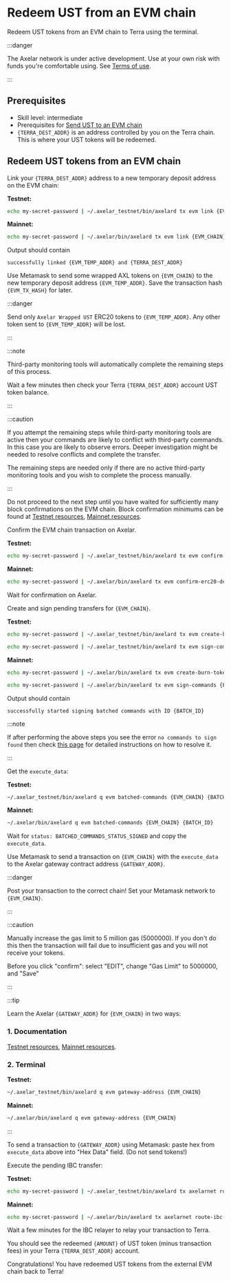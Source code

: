 # Redeem UST from an EVM chain

Redeem UST tokens from an EVM chain to Terra using the terminal.

:::danger

The Axelar network is under active development.  Use at your own risk with funds you're comfortable using.  See [Terms of use](/terms-of-use).

:::
## Prerequisites

- Skill level: intermediate
- Prerequisites for [Send UST to an EVM chain](/tutorials/ust-to-evm)
- `{TERRA_DEST_ADDR}` is an address controlled by you on the Terra chain.  This is where your UST tokens will be redeemed.

## Redeem UST tokens from an EVM chain

Link your `{TERRA_DEST_ADDR}` address to a new temporary deposit address on the EVM chain:

**Testnet:**
```bash
echo my-secret-password | ~/.axelar_testnet/bin/axelard tx evm link {EVM_CHAIN} terra {TERRA_DEST_ADDR} uusd --from validator --gas auto --gas-adjustment 1.5 --chain-id axelar-testnet-lisbon-3 --home ~/.axelar_testnet/.core
```

**Mainnet:**
```bash
echo my-secret-password | ~/.axelar/bin/axelard tx evm link {EVM_CHAIN} terra {TERRA_DEST_ADDR} uusd --from validator --gas auto --gas-adjustment 1.5 --chain-id axelar-dojo-1 --home ~/.axelar/.core
```

Output should contain

```
successfully linked {EVM_TEMP_ADDR} and {TERRA_DEST_ADDR}
```

Use Metamask to send some wrapped AXL tokens on `{EVM_CHAIN}` to the new temporary deposit address `{EVM_TEMP_ADDR}`.  Save the transaction hash `{EVM_TX_HASH}` for later.

:::danger

Send only `Axelar Wrapped UST` ERC20 tokens to `{EVM_TEMP_ADDR}`.  Any other token sent to `{EVM_TEMP_ADDR}` will be lost.

:::

:::note

Third-party monitoring tools will automatically complete the remaining steps of this process.

Wait a few minutes then check your Terra `{TERRA_DEST_ADDR}` account UST token balance.

:::

:::caution

If you attempt the remaining steps while third-party monitoring tools are active then your commands are likely to conflict with third-party commands.  In this case you are likely to observe errors.  Deeper investigation might be needed to resolve conflicts and complete the transfer.

The remaining steps are needed only if there are no active third-party monitoring tools and you wish to complete the process manually.

:::

Do not proceed to the next step until you have waited for sufficiently many block confirmations on the EVM chain.  Block confirmation minimums can be found at [Testnet resources](https://docs.axelar.dev/#/resources/testnet-releases), [Mainnet resources](https://docs.axelar.dev/#/resources/mainnet-releases).

Confirm the EVM chain transaction on Axelar.

**Testnet:**
```bash
echo my-secret-password | ~/.axelar_testnet/bin/axelard tx evm confirm-erc20-deposit {EVM_CHAIN} {EVM_TX_HASH} {AMOUNT} {EVM_TEMP_ADDR} --from validator --gas auto --gas-adjustment 1.5 --chain-id axelar-testnet-lisbon-3 --home ~/.axelar_testnet/.core
```

**Mainnet:**
```bash
echo my-secret-password | ~/.axelar/bin/axelard tx evm confirm-erc20-deposit {EVM_CHAIN} {EVM_TX_HASH} {AMOUNT} {EVM_TEMP_ADDR} --from validator --gas auto --gas-adjustment 1.5 --chain-id axelar-dojo-1 --home ~/.axelar/.core
```

Wait for confirmation on Axelar.

Create and sign pending transfers for `{EVM_CHAIN}`.

**Testnet:**
```bash
echo my-secret-password | ~/.axelar_testnet/bin/axelard tx evm create-burn-tokens {EVM_CHAIN} --from validator --chain-id axelar-testnet-lisbon-3 --home ~/.axelar_testnet/.core --gas auto --gas-adjustment 1.5

echo my-secret-password | ~/.axelar_testnet/bin/axelard tx evm sign-commands {EVM_CHAIN} --from validator --gas auto --gas-adjustment 1.2 --chain-id axelar-testnet-lisbon-3 --home ~/.axelar_testnet/.core
```

**Mainnet:**
```bash
echo my-secret-password | ~/.axelar/bin/axelard tx evm create-burn-tokens {EVM_CHAIN} --from validator --chain-id axelar-dojo-1 --home ~/.axelar/.core --gas auto --gas-adjustment 1.5

echo my-secret-password | ~/.axelar/bin/axelard tx evm sign-commands {EVM_CHAIN} --from validator --gas auto --gas-adjustment 1.2 --chain-id axelar-dojo-1 --home ~/.axelar/.core
```

Output should contain

```
successfully started signing batched commands with ID {BATCH_ID}
```

:::note

If after performing the above steps you see the error `no commands to sign found` then check [this page](/faqs/ex5-problem.md) for detailed instructions on how to resolve it.

:::

Get the `execute_data`:

**Testnet:**
```bash
~/.axelar_testnet/bin/axelard q evm batched-commands {EVM_CHAIN} {BATCH_ID}
```

**Mainnet:**
```bash
~/.axelar/bin/axelard q evm batched-commands {EVM_CHAIN} {BATCH_ID}
```

Wait for `status: BATCHED_COMMANDS_STATUS_SIGNED` and copy the `execute_data`.

Use Metamask to send a transaction on `{EVM_CHAIN}` with the `execute_data` to the Axelar gateway contract address `{GATEWAY_ADDR}`.

:::danger

Post your transaction to the correct chain!  Set your Metamask network to `{EVM_CHAIN}`.  

:::

:::caution

Manually increase the gas limit to 5 million gas (5000000).  If you don't do this then the transaction will fail due to insufficient gas and you will not receive your tokens.

Before you click "confirm": select "EDIT", change "Gas Limit" to 5000000, and "Save"

:::

:::tip

Learn the Axelar `{GATEWAY_ADDR}` for `{EVM_CHAIN}` in two ways:
### 1. Documentation

[Testnet resources](https://docs.axelar.dev/#/resources/testnet-releases), [Mainnet resources](https://docs.axelar.dev/#/resources/mainnet-releases).
### 2. Terminal

**Testnet:**
```bash
~/.axelar_testnet/bin/axelard q evm gateway-address {EVM_CHAIN}
```

**Mainnet:**
```bash
~/.axelar/bin/axelard q evm gateway-address {EVM_CHAIN}
```

:::

To send a transaction to `{GATEWAY_ADDR}` using Metamask: paste hex from `execute_data` above into "Hex Data" field.  (Do not send tokens!)

Execute the pending IBC transfer:

**Testnet:**
```bash
echo my-secret-password | ~/.axelar_testnet/bin/axelard tx axelarnet route-ibc-transfers --from validator --gas auto --gas-adjustment 1.5 --chain-id axelar-testnet-lisbon-3 --home ~/.axelar_testnet/.core
```

**Mainnet:**
```bash
echo my-secret-password | ~/.axelar/bin/axelard tx axelarnet route-ibc-transfers --from validator --gas auto --gas-adjustment 1.5 --chain-id axelar-dojo-1 --home ~/.axelar/.core
```

Wait a few minutes for the IBC relayer to relay your transaction to Terra.

You should see the redeemed `{AMOUNT}` of UST token (minus transaction fees) in your Terra `{TERRA_DEST_ADDR}` account.

Congratulations!  You have redeemed UST tokens from the external EVM chain back to Terra!
